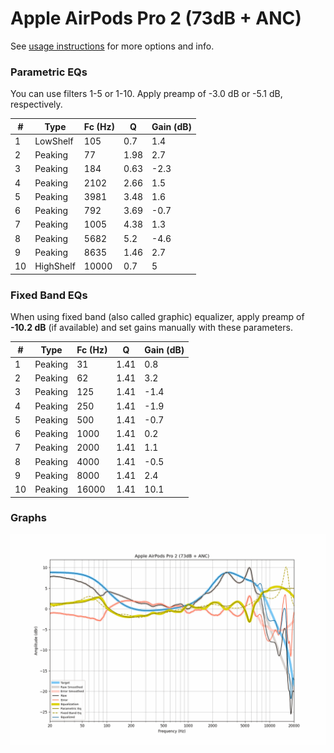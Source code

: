 # Apple AirPods Pro 2 (73dB + ANC)
See [usage instructions](https://github.com/jaakkopasanen/AutoEq#usage) for more options and info.

### Parametric EQs
You can use filters 1-5 or 1-10. Apply preamp of -3.0 dB or -5.1 dB, respectively.

|   # | Type      |   Fc (Hz) |    Q |   Gain (dB) |
|-----|-----------|-----------|------|-------------|
|   1 | LowShelf  |       105 | 0.7  |         1.4 |
|   2 | Peaking   |        77 | 1.98 |         2.7 |
|   3 | Peaking   |       184 | 0.63 |        -2.3 |
|   4 | Peaking   |      2102 | 2.66 |         1.5 |
|   5 | Peaking   |      3981 | 3.48 |         1.6 |
|   6 | Peaking   |       792 | 3.69 |        -0.7 |
|   7 | Peaking   |      1005 | 4.38 |         1.3 |
|   8 | Peaking   |      5682 | 5.2  |        -4.6 |
|   9 | Peaking   |      8635 | 1.46 |         2.7 |
|  10 | HighShelf |     10000 | 0.7  |         5   |

### Fixed Band EQs
When using fixed band (also called graphic) equalizer, apply preamp of **-10.2 dB** (if available) and set gains manually with these parameters.

|   # | Type    |   Fc (Hz) |    Q |   Gain (dB) |
|-----|---------|-----------|------|-------------|
|   1 | Peaking |        31 | 1.41 |         0.8 |
|   2 | Peaking |        62 | 1.41 |         3.2 |
|   3 | Peaking |       125 | 1.41 |        -1.4 |
|   4 | Peaking |       250 | 1.41 |        -1.9 |
|   5 | Peaking |       500 | 1.41 |        -0.7 |
|   6 | Peaking |      1000 | 1.41 |         0.2 |
|   7 | Peaking |      2000 | 1.41 |         1.1 |
|   8 | Peaking |      4000 | 1.41 |        -0.5 |
|   9 | Peaking |      8000 | 1.41 |         2.4 |
|  10 | Peaking |     16000 | 1.41 |        10.1 |

### Graphs
![](./Apple%20AirPods%20Pro%202%20(73dB%20+%20ANC).png)
